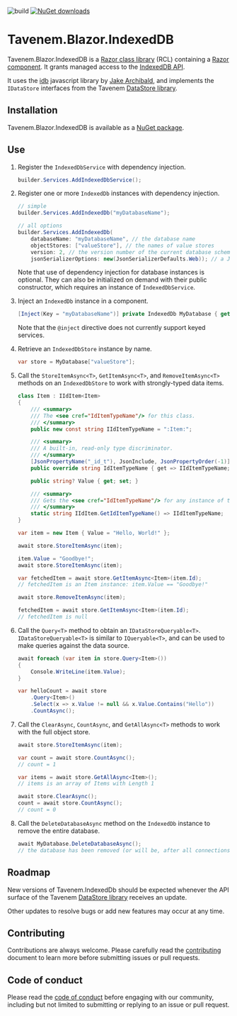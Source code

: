 ![build](https://img.shields.io/github/actions/workflow/status/Tavenem/Blazor.IndexedDB/publish.yml) [![NuGet downloads](https://img.shields.io/nuget/dt/Tavenem.Blazor.IndexedDB)](https://www.nuget.org/packages/Tavenem.Blazor.IndexedDB/)

Tavenem.Blazor.IndexedDB
==

Tavenem.Blazor.IndexedDB is a [Razor class library](https://docs.microsoft.com/en-us/aspnet/core/razor-pages/ui-class) (RCL) containing a [Razor component](https://docs.microsoft.com/en-us/aspnet/core/blazor/components/class-libraries).
It grants managed access to the [IndexedDB API](https://developer.mozilla.org/en-US/docs/Web/API/IndexedDB_API).

It uses the [idb](https://github.com/jakearchibald/idb) javascript library by [Jake Archibald](https://github.com/jakearchibald), and implements the `IDataStore` interfaces from the Tavenem [DataStore library](https://github.com/Tavenem/DataStore).

## Installation

Tavenem.Blazor.IndexedDB is available as a [NuGet package](https://www.nuget.org/packages/Tavenem.Blazor.IndexedDB/).

## Use

1. Register the `IndexedDbService` with dependency injection.

    ```c#
    builder.Services.AddIndexedDbService();
    ```

1. Register one or more `IndexedDb` instances with dependency injection.

    ```c#
    // simple
    builder.Services.AddIndexedDb("myDatabaseName");
    
    // all options
    builder.Services.AddIndexedDb(
        databaseName: "myDatabaseName", // the database name
        objectStores: ["valueStore"], // the names of value stores
        version: 2, // the version number of the current database schema
        jsonSerializerOptions: new(JsonSerializerDefaults.Web)); // a JsonSerializerOptions instance
    ```

    Note that use of dependency injection for database instances is optional. They can also be
    initialized on demand with their public constructor, which requires an instance of
    `IndexedDbService`.

1. Inject an `IndexedDb` instance in a component.
    ```c#
    [Inject(Key = "myDatabaseName")] private IndexedDb MyDatabase { get; set; } = default!;
    ```

    Note that the `@inject` directive does not currently support keyed services.

1. Retrieve an `IndexedDbStore` instance by name.

    ```c#
    var store = MyDatabase["valueStore"];
    ```

1. Call the `StoreItemAsync<T>`, `GetItemAsync<T>`, and `RemoveItemAsync<T>` methods on an `IndexedDbStore` to work with strongly-typed data items.

    ```c#
    class Item : IIdItem<Item>
    {
        /// <summary>
        /// The <see cref="IdItemTypeName"/> for this class.
        /// </summary>
        public new const string IIdItemTypeName = ":Item:";

        /// <summary>
        /// A built-in, read-only type discriminator.
        /// </summary>
        [JsonPropertyName("_id_t"), JsonInclude, JsonPropertyOrder(-1)]
        public override string IdItemTypeName { get => IIdItemTypeName; init { } }

        public string? Value { get; set; }

        /// <summary>
        /// Gets the <see cref="IdItemTypeName"/> for any instance of this class as a static method.
        /// </summary>
        static string IIdItem.GetIdItemTypeName() => IIdItemTypeName;
    }
    
    var item = new Item { Value = "Hello, World!" };
    
    await store.StoreItemAsync(item);
    
    item.Value = "Goodbye!";
    await store.StoreItemAsync(item);
    
    var fetchedItem = await store.GetItemAsync<Item>(item.Id);
    // fetchedItem is an Item instance: item.Value == "Goodbye!"
    
    await store.RemoveItemAsync(item);
    
    fetchedItem = await store.GetItemAsync<Item>(item.Id);
    // fetchedItem is null
    ```

1. Call the `Query<T>` method to obtain an `IDataStoreQueryable<T>`. `IDataStoreQueryable<T>` is similar to `IQueryable<T>`, and can be used to make queries against the data source.

    ```c#
    await foreach (var item in store.Query<Item>())
    {
        Console.WriteLine(item.Value);
    }

    var helloCount = await store
        .Query<Item>()
        .Select(x => x.Value != null && x.Value.Contains("Hello"))
        .CountAsync();
    ```

1. Call the `ClearAsync`, `CountAsync`, and `GetAllAsync<T>` methods to work with the full object store.

    ```c#
    await store.StoreItemAsync(item);
    
    var count = await store.CountAsync();
    // count = 1

    var items = await store.GetAllAsync<Item>();
    // items is an array of Items with Length 1

    await store.ClearAsync();
    count = await store.CountAsync();
    // count = 0
    ```

1. Call the `DeleteDatabaseAsync` method on the `IndexedDb` instance to remove the entire database.

    ```c#
    await MyDatabase.DeleteDatabaseAsync();
    // the database has been removed (or will be, after all connections are closed)
    ```

## Roadmap

New versions of Tavenem.IndexedDb should be expected whenever the API surface of the Tavenem [DataStore library](https://github.com/Tavenem/DataStore) receives an update.

Other updates to resolve bugs or add new features may occur at any time.

## Contributing

Contributions are always welcome. Please carefully read the [contributing](docs/CONTRIBUTING.md) document to learn more before submitting issues or pull requests.

## Code of conduct

Please read the [code of conduct](docs/CODE_OF_CONDUCT.md) before engaging with our community, including but not limited to submitting or replying to an issue or pull request.